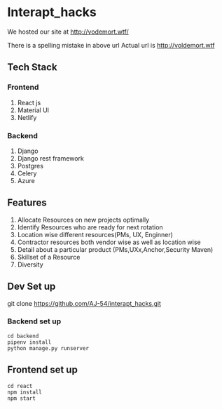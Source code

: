 # Interapt_hacks

We hosted our site at http://vodemort.wtf/

There is a spelling mistake in above url
Actual url is http://voldemort.wtf



## Tech Stack

### Frontend
1. React js
2. Material UI
3. Netlify

### Backend

1. Django
2. Django rest framework
3. Postgres
4. Celery
5. Azure


## Features

1. Allocate Resources on new projects optimally
2. Identify Resources who are ready for next rotation
3. Location wise different resources(PMs, UX, Enginner)
4. Contractor resources both vendor wise as well as location wise
5. Detail about a particular product (PMs,UXx,Anchor,Security Maven)
6. Skillset of a Resource
7. Diversity

## Dev Set up

git clone https://github.com/AJ-54/interapt_hacks.git

### Backend set up
```
cd backend
pipenv install
python manage.py runserver
```
## Frontend set up
```
cd react
npm install
npm start
```


